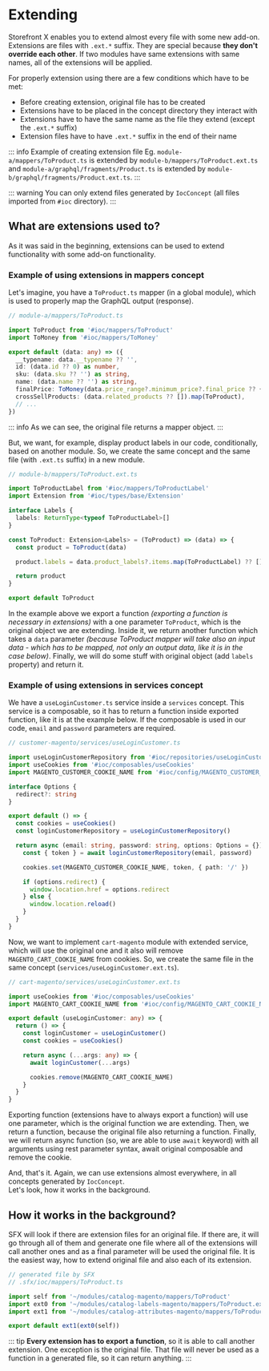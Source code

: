 # Extending

Storefront X enables you to extend almost every file with some new add-on. Extensions are files with `.ext.*` suffix. They are special because **they don't override each other**. If two modules have same extensions with same names, all of the extensions will be applied.

For properly extension using there are a few conditions which have to be met:

- Before creating extension, original file has to be created
- Extensions have to be placed in the concept directory they interact with
- Extensions have to have the same name as the file they extend (except the `.ext.*` suffix)
- Extension files have to have `.ext.*` suffix in the end of their name

::: info Example of creating extension file
Eg. `module-a/mappers/ToProduct.ts` is extended by `module-b/mappers/ToProduct.ext.ts` and `module-a/graphql/fragments/Product.ts` is extended by `module-b/graphql/fragments/Product.ext.ts`.
:::

::: warning
You can only extend files generated by `IocConcept` (all files imported from `#ioc` directory).
:::

## What are extensions used to?

As it was said in the beginning, extensions can be used to extend functionality with some add-on functionality.

### Example of using extensions in mappers concept

Let's imagine, you have a `ToProduct.ts` mapper (in a global module), which is used to properly map the GraphQL output (response).

```ts
// module-a/mappers/ToProduct.ts

import ToProduct from '#ioc/mappers/ToProduct'
import ToMoney from '#ioc/mappers/ToMoney'

export default (data: any) => ({
  __typename: data.__typename ?? '',
  id: (data.id ?? 0) as number,
  sku: (data.sku ?? '') as string,
  name: (data.name ?? '') as string,
  finalPrice: ToMoney(data.price_range?.minimum_price?.final_price ?? {}),
  crossSellProducts: (data.related_products ?? []).map(ToProduct),
  // ...
})
```

::: info
As we can see, the original file returns a mapper object.
:::

But, we want, for example, display product labels in our code, conditionally, based on another module. So, we create the same concept and the same file (with `.ext.ts` suffix) in a new module.

```ts
// module-b/mappers/ToProduct.ext.ts

import ToProductLabel from '#ioc/mappers/ToProductLabel'
import Extension from '#ioc/types/base/Extension'

interface Labels {
  labels: ReturnType<typeof ToProductLabel>[]
}

const ToProduct: Extension<Labels> = (ToProduct) => (data) => {
  const product = ToProduct(data)

  product.labels = data.product_labels?.items.map(ToProductLabel) ?? []

  return product
}

export default ToProduct
```

In the example above we export a function _(exporting a function is necessary in extensions)_ with a one parameter `ToProduct`, which is the original object we are extending.
Inside it, we return another function which takes a `data` parameter _(because ToProduct mapper will take also an input data - which has to be mapped, not only an output data, like it is in the case below)_. Finally, we will do some stuff with original object (add `labels` property) and return it.

### Example of using extensions in services concept

We have a `useLoginCustomer.ts` service inside a `services` concept. This service is a composable, so it has to return a function inside exported function, like it is at the example below. If the composable is used in our code, `email` and `password` parameters are required.

```ts
// customer-magento/services/useLoginCustomer.ts

import useLoginCustomerRepository from '#ioc/repositories/useLoginCustomerRepository'
import useCookies from '#ioc/composables/useCookies'
import MAGENTO_CUSTOMER_COOKIE_NAME from '#ioc/config/MAGENTO_CUSTOMER_COOKIE_NAME'

interface Options {
  redirect?: string
}

export default () => {
  const cookies = useCookies()
  const loginCustomerRepository = useLoginCustomerRepository()

  return async (email: string, password: string, options: Options = {}) => {
    const { token } = await loginCustomerRepository(email, password)

    cookies.set(MAGENTO_CUSTOMER_COOKIE_NAME, token, { path: '/' })

    if (options.redirect) {
      window.location.href = options.redirect
    } else {
      window.location.reload()
    }
  }
}
```

Now, we want to implement `cart-magento` module with extended service, which will use the original one and it also will remove `MAGENTO_CART_COOKIE_NAME` from cookies. So, we create the same file in the same concept (`services/useLoginCustomer.ext.ts`).

```ts
// cart-magento/services/useLoginCustomer.ext.ts

import useCookies from '#ioc/composables/useCookies'
import MAGENTO_CART_COOKIE_NAME from '#ioc/config/MAGENTO_CART_COOKIE_NAME'

export default (useLoginCustomer: any) => {
  return () => {
    const loginCustomer = useLoginCustomer()
    const cookies = useCookies()

    return async (...args: any) => {
      await loginCustomer(...args)

      cookies.remove(MAGENTO_CART_COOKIE_NAME)
    }
  }
}
```

Exporting function (extensions have to always export a function) will use one parameter, which is the original function we are extending. Then, we return a function, because the original file also returning a function. Finally, we will return async function (so, we are able to use `await` keyword) with all arguments using rest parameter syntax, await original composable and remove the cookie.

And, that's it. Again, we can use extensions almost everywhere, in all concepts generated by `IocConcept`. <br />
Let's look, how it works in the background.

## How it works in the background?

SFX will look if there are extension files for an original file. If there are, it will go through all of them and generate one file where all of the extensions will call another ones and as a final parameter will be used the original file. It is the easiest way, how to extend original file and also each of its extension.

```ts
// generated file by SFX
// .sfx/ioc/mappers/ToProduct.ts

import self from '~/modules/catalog-magento/mappers/ToProduct'
import ext0 from '~/modules/catalog-labels-magento/mappers/ToProduct.ext'
import ext1 from '~/modules/catalog-attributes-magento/mappers/ToProduct.ext'

export default ext1(ext0(self))
```

::: tip
**Every extension has to export a function**, so it is able to call another extension. One exception is the original file. That file will never be used as a function in a generated file, so it can return anything.
:::

